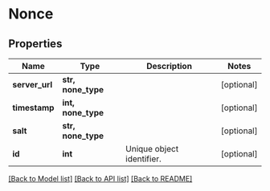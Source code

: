# Nonce

## Properties
Name | Type | Description | Notes
------------ | ------------- | ------------- | -------------
**server_url** | **str, none_type** |  | [optional] 
**timestamp** | **int, none_type** |  | [optional] 
**salt** | **str, none_type** |  | [optional] 
**id** | **int** | Unique object identifier. | [optional] 

[[Back to Model list]](../README.md#documentation-for-models) [[Back to API list]](../README.md#documentation-for-api-endpoints) [[Back to README]](../README.md)


